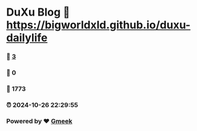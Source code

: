 # DuXu Blog :link: https://bigworldxld.github.io/duxu-dailylife 
### :page_facing_up: [3](https://bigworldxld.github.io/duxu-dailylife/tag.html) 
### :speech_balloon: 0 
### :hibiscus: 1773 
### :alarm_clock: 2024-10-26 22:29:55 
### Powered by :heart: [Gmeek](https://github.com/Meekdai/Gmeek)
